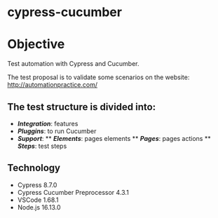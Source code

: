 # cypress-cucumber

# Objective

Test automation with Cypress and Cucumber.

The test proposal is to validate some scenarios on the website: http://automationpractice.com/

## The test structure is divided into:

* ***Integration***: features
* ***Pluggins***: to run Cucumber
* ***Support***:
** ***Elements***: pages elements
** ***Pages***: pages actions
** ***Steps***: test steps
 
## Technology

- Cypress 8.7.0
- Cypress Cucumber Preprocessor 4.3.1
- VSCode 1.68.1
- Node.js 16.13.0
